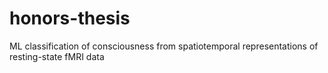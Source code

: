 # honors-thesis
ML classification of consciousness from spatiotemporal representations of resting-state fMRI data
